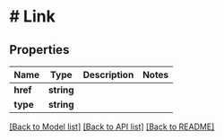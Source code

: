 # # Link

## Properties

Name | Type | Description | Notes
------------ | ------------- | ------------- | -------------
**href** | **string** |  |
**type** | **string** |  |

[[Back to Model list]](../../README.md#models) [[Back to API list]](../../README.md#endpoints) [[Back to README]](../../README.md)
